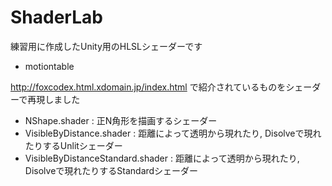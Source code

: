 # ShaderLab

練習用に作成したUnity用のHLSLシェーダーです

* motiontable

http://foxcodex.html.xdomain.jp/index.html で紹介されているものをシェーダーで再現しました

* NShape.shader : 正N角形を描画するシェーダー
* VisibleByDistance.shader : 距離によって透明から現れたり, Disolveで現れたりするUnlitシェーダー
* VisibleByDistanceStandard.shader : 距離によって透明から現れたり, Disolveで現れたりするStandardシェーダー
